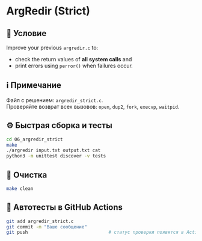 # ArgRedir (Strict)

## 📝 Условие

Improve your previous `argredir.c` to:
- check the return values of **all system calls** and
- print errors using `perror()` when failures occur.

## ℹ️ Примечание

Файл с решением: `argredir_strict.c`.  
Проверяйте возврат всех вызовов: `open`, `dup2`, `fork`, `execvp`, `waitpid`.

## ⚙️ Быстрая сборка и тесты
```bash
cd 06_argredir_strict
make
./argredir input.txt output.txt cat
python3 -m unittest discover -v tests
```

## 🧹 Очистка
```bash
make clean
```

## 🚀 Автотесты в GitHub Actions
```bash
git add argredir_strict.c
git commit -m "Ваше сообщение"
git push                              # статус проверки появится в Actions ✅
```